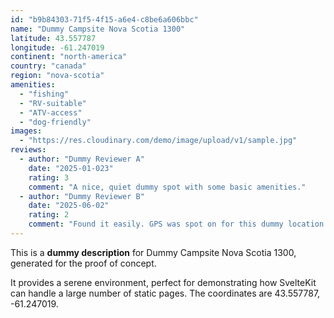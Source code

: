 ```yaml
---
id: "b9b84303-71f5-4f15-a6e4-c8be6a606bbc"
name: "Dummy Campsite Nova Scotia 1300"
latitude: 43.557787
longitude: -61.247019
continent: "north-america"
country: "canada"
region: "nova-scotia"
amenities:
  - "fishing"
  - "RV-suitable"
  - "ATV-access"
  - "dog-friendly"
images:
  - "https://res.cloudinary.com/demo/image/upload/v1/sample.jpg"
reviews:
  - author: "Dummy Reviewer A"
    date: "2025-01-023"
    rating: 3
    comment: "A nice, quiet dummy spot with some basic amenities."
  - author: "Dummy Reviewer B"
    date: "2025-06-02"
    rating: 2
    comment: "Found it easily. GPS was spot on for this dummy location."
---
```


This is a **dummy description** for Dummy Campsite Nova Scotia 1300, generated for the proof of concept.

It provides a serene environment, perfect for demonstrating how SvelteKit can handle a large number of static pages. The coordinates are 43.557787, -61.247019.
